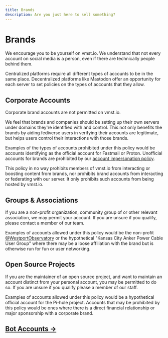 ```yaml
---
title: Brands
description: Are you just here to sell something?
---
```


# Brands

We encourage you to be yourself on vmst.io. We understand that not every account on social media is a person, even if there are technically people behind them.

Centralized platforms require all different types of accounts to be in the same place.
Decentralized platforms like Mastodon offer an opportunity for each server to set policies on the types of accounts that they allow.

## Corporate Accounts

Corporate brand accounts are not permitted on vmst.io.

We feel that brands and companies should be setting up their own servers under domains they're identified with and control.
This not only benefits the brands by aiding fediverse users in verifying their accounts are legitimate, but helps users control their interactions with those brands.

Examples of the types of accounts prohibited under this policy would be accounts identifying as the official account for Fastmail or Proton.
Unofficial accounts for brands are prohibited by our [account impersonation policy](/rules).

This policy in no way prohibits members of vmst.io from interacting or boosting content from brands, nor prohibits brand accounts from interacting or federating with our server.
It only prohibits such accounts from being hosted by vmst.io.

## Groups & Associations

If you are a non-profit organization, community group of or other relevant association, we may permit your account.
If you are unsure if you qualify, please contact a member of our team.

Examples of accounts allowed under this policy would be the non-profit [@WestportObservatory](https://vmst.io/@WestportObservatory) or the hypothetical "Kansas City Anker Power Cable User Group" where there may be a loose affiliation with the brand but is otherwise run for fun or user networking.

## Open Source Projects

If you are the maintainer of an open source project, and want to maintain an account distinct from your personal account, you may be permitted to do so.
If you are unsure if you qualify please a member of our staff.

Examples of accounts allowed under this policy would be a hypothetical official account for the Pi-hole project.
Accounts that may be prohibited by this policy would be ones where there is a direct financial relationship or major sponsorship with a corporate brand.

## [Bot Accounts →](/rules/bots)
